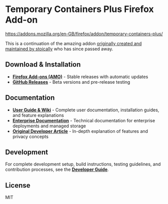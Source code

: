 # Temporary Containers Plus Firefox Add-on

https://addons.mozilla.org/en-GB/firefox/addon/temporary-containers-plus/

This is a continuation of the amazing addon [originally created and maintained by stoically](https://github.com/stoically/temporary-containers) who has since passed away.

## Download & Installation

- **[Firefox Add-ons (AMO)](https://addons.mozilla.org/en-GB/firefox/addon/temporary-containers-plus/)** - Stable releases with automatic updates
- **[GitHub Releases](https://github.com/GodKratos/temporary-containers/releases)** - Beta versions and pre-release testing

## Documentation

- **[User Guide & Wiki](https://github.com/GodKratos/temporary-containers/wiki)** - Complete user documentation, installation guides, and feature explanations
- **[Enterprise Documentation](docs/enterprise/)** - Technical documentation for enterprise deployments and managed storage
- **[Original Developer Article](https://medium.com/@stoically/enhance-your-privacy-in-firefox-with-temporary-containers-33925cd6cd21)** - In-depth explanation of features and privacy concepts

## Development

For complete development setup, build instructions, testing guidelines, and contribution processes, see the **[Developer Guide](docs/DEVELOPMENT.md)**.

## License

MIT
